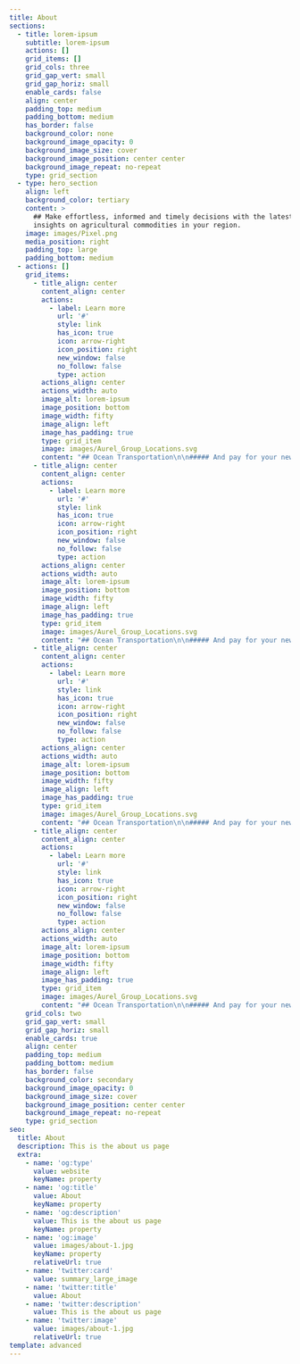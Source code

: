 ```yaml
---
title: About
sections:
  - title: lorem-ipsum
    subtitle: lorem-ipsum
    actions: []
    grid_items: []
    grid_cols: three
    grid_gap_vert: small
    grid_gap_horiz: small
    enable_cards: false
    align: center
    padding_top: medium
    padding_bottom: medium
    has_border: false
    background_color: none
    background_image_opacity: 0
    background_image_size: cover
    background_image_position: center center
    background_image_repeat: no-repeat
    type: grid_section
  - type: hero_section
    align: left
    background_color: tertiary
    content: >
      ## Make effortless, informed and timely decisions with the latest news &
      insights on agricultural commodities in your region.
    image: images/Pixel.png
    media_position: right
    padding_top: large
    padding_bottom: medium
  - actions: []
    grid_items:
      - title_align: center
        content_align: center
        actions:
          - label: Learn more
            url: '#'
            style: link
            has_icon: true
            icon: arrow-right
            icon_position: right
            new_window: false
            no_follow: false
            type: action
        actions_align: center
        actions_width: auto
        image_alt: lorem-ipsum
        image_position: bottom
        image_width: fifty
        image_align: left
        image_has_padding: true
        type: grid_item
        image: images/Aurel_Group_Locations.svg
        content: "## Ocean Transportation\n\n##### And pay for your new lorem ipsum, interest‑free when you\_choose lorem ilpsum Monthly\_Installments.\n"
      - title_align: center
        content_align: center
        actions:
          - label: Learn more
            url: '#'
            style: link
            has_icon: true
            icon: arrow-right
            icon_position: right
            new_window: false
            no_follow: false
            type: action
        actions_align: center
        actions_width: auto
        image_alt: lorem-ipsum
        image_position: bottom
        image_width: fifty
        image_align: left
        image_has_padding: true
        type: grid_item
        image: images/Aurel_Group_Locations.svg
        content: "## Ocean Transportation\n\n##### And pay for your new lorem ipsum, interest‑free when you\_choose lorem ilpsum Monthly\_Installments.\n"
      - title_align: center
        content_align: center
        actions:
          - label: Learn more
            url: '#'
            style: link
            has_icon: true
            icon: arrow-right
            icon_position: right
            new_window: false
            no_follow: false
            type: action
        actions_align: center
        actions_width: auto
        image_alt: lorem-ipsum
        image_position: bottom
        image_width: fifty
        image_align: left
        image_has_padding: true
        type: grid_item
        image: images/Aurel_Group_Locations.svg
        content: "## Ocean Transportation\n\n##### And pay for your new lorem ipsum, interest‑free when you\_choose lorem ilpsum Monthly\_Installments.\n"
      - title_align: center
        content_align: center
        actions:
          - label: Learn more
            url: '#'
            style: link
            has_icon: true
            icon: arrow-right
            icon_position: right
            new_window: false
            no_follow: false
            type: action
        actions_align: center
        actions_width: auto
        image_alt: lorem-ipsum
        image_position: bottom
        image_width: fifty
        image_align: left
        image_has_padding: true
        type: grid_item
        image: images/Aurel_Group_Locations.svg
        content: "## Ocean Transportation\n\n##### And pay for your new lorem ipsum, interest‑free when you\_choose lorem ilpsum Monthly\_Installments.\n"
    grid_cols: two
    grid_gap_vert: small
    grid_gap_horiz: small
    enable_cards: true
    align: center
    padding_top: medium
    padding_bottom: medium
    has_border: false
    background_color: secondary
    background_image_opacity: 0
    background_image_size: cover
    background_image_position: center center
    background_image_repeat: no-repeat
    type: grid_section
seo:
  title: About
  description: This is the about us page
  extra:
    - name: 'og:type'
      value: website
      keyName: property
    - name: 'og:title'
      value: About
      keyName: property
    - name: 'og:description'
      value: This is the about us page
      keyName: property
    - name: 'og:image'
      value: images/about-1.jpg
      keyName: property
      relativeUrl: true
    - name: 'twitter:card'
      value: summary_large_image
    - name: 'twitter:title'
      value: About
    - name: 'twitter:description'
      value: This is the about us page
    - name: 'twitter:image'
      value: images/about-1.jpg
      relativeUrl: true
template: advanced
---
```

